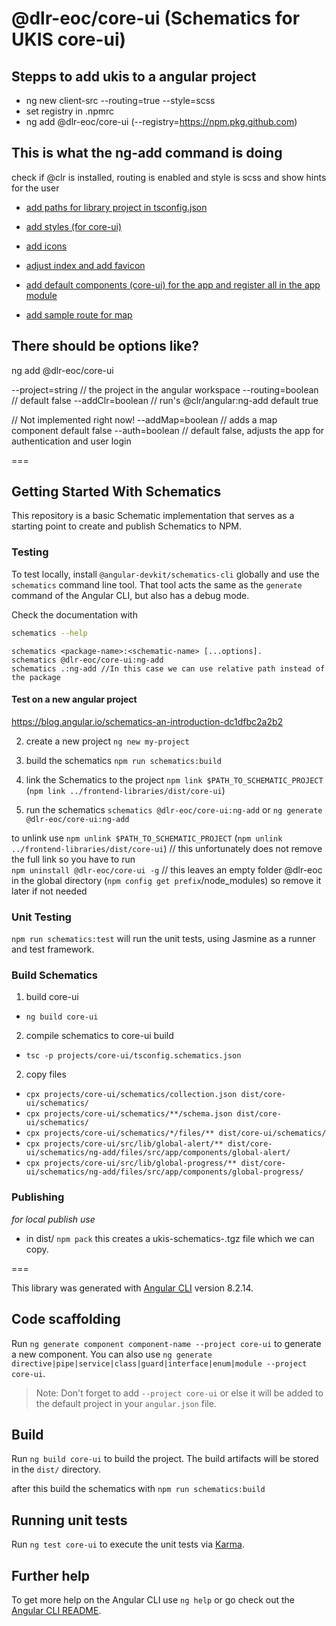 # @dlr-eoc/core-ui (Schematics for UKIS core-ui)

## Stepps to add ukis to a angular project
- ng new client-src --routing=true --style=scss
- set registry in .npmrc
- ng add @dlr-eoc/core-ui (--registry=https://npm.pkg.github.com)

## This is what the ng-add command is doing
check if @clr is installed, routing is enabled and style is scss and show hints for the user

- [add paths for library project in tsconfig.json](schematics/ng-add/index.ts#L260)

- [add styles (for core-ui)](schematics/ng-add/index.ts#L52)

- [add icons](schematics/ng-add/index.ts#L52)

- [adjust index and add favicon](schematics/ng-add/index.ts#L299)

- [add default components (core-ui) for the app and register all in the app module](schematics/ng-add/index.ts#L52)

- [add sample route for map](schematics/ng-add/index.ts#L39)

## There should be options like?

ng add @dlr-eoc/core-ui 

--project=string // the project in the angular workspace
--routing=boolean // default false
--addClr=boolean // run's @clr/angular:ng-add default true

// Not implemented right now!
--addMap=boolean // adds a map component default false
--auth=boolean // default false, adjusts the app for authentication and user login


===


## Getting Started With Schematics

This repository is a basic Schematic implementation that serves as a starting point to create and publish Schematics to NPM.

### Testing

To test locally, install `@angular-devkit/schematics-cli` globally and use the `schematics` command line tool. That tool acts the same as the `generate` command of the Angular CLI, but also has a debug mode.

Check the documentation with
```bash
schematics --help
```

```
schematics <package-name>:<schematic-name> [...options].
schematics @dlr-eoc/core-ui:ng-add
schematics .:ng-add //In this case we can use relative path instead of the package
```

#### Test on a new angular project
https://blog.angular.io/schematics-an-introduction-dc1dfbc2a2b2

2. create a new project `ng new my-project`

1. build the schematics `npm run schematics:build`

3. link the Schematics to the project `npm link $PATH_TO_SCHEMATIC_PROJECT` (`npm link ../frontend-libraries/dist/core-ui`)

4. run the schematics `schematics @dlr-eoc/core-ui:ng-add` or `ng generate @dlr-eoc/core-ui:ng-add`


to unlink use 
`npm unlink $PATH_TO_SCHEMATIC_PROJECT` (`npm unlink ../frontend-libraries/dist/core-ui`) // this unfortunately does not remove the full link so you have to run   
`npm uninstall @dlr-eoc/core-ui -g` // this leaves an empty folder @dlr-eoc in the global directory (`npm config get prefix`/node_modules) so remove it later if not needed



### Unit Testing

`npm run schematics:test` will run the unit tests, using Jasmine as a runner and test framework.


### Build Schematics
1. build core-ui
- `ng build core-ui`

2. compile schematics to core-ui build 
- `tsc -p projects/core-ui/tsconfig.schematics.json`

2. copy files
- `cpx projects/core-ui/schematics/collection.json dist/core-ui/schematics/`
- `cpx projects/core-ui/schematics/**/schema.json dist/core-ui/schematics/`
- `cpx projects/core-ui/schematics/*/files/** dist/core-ui/schematics/`
- `cpx projects/core-ui/src/lib/global-alert/** dist/core-ui/schematics/ng-add/files/src/app/components/global-alert/`
- `cpx projects/core-ui/src/lib/global-progress/** dist/core-ui/schematics/ng-add/files/src/app/components/global-progress/`

### Publishing

*for local publish use*
- in dist/ `npm pack` this creates a ukis-schematics-<version>.tgz file which we can copy.
 

===


This library was generated with [Angular CLI](https://github.com/angular/angular-cli) version 8.2.14.

## Code scaffolding

Run `ng generate component component-name --project core-ui` to generate a new component. You can also use `ng generate directive|pipe|service|class|guard|interface|enum|module --project core-ui`.
> Note: Don't forget to add `--project core-ui` or else it will be added to the default project in your `angular.json` file. 

## Build

Run `ng build core-ui` to build the project. The build artifacts will be stored in the `dist/` directory.

after this build the schematics with `npm run schematics:build` 

## Running unit tests

Run `ng test core-ui` to execute the unit tests via [Karma](https://karma-runner.github.io).

## Further help

To get more help on the Angular CLI use `ng help` or go check out the [Angular CLI README](https://github.com/angular/angular-cli/blob/master/README.md).
